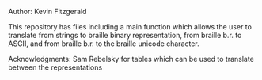 Author: Kevin Fitzgerald

This repository has files including a main function which allows the user to translate from strings to braille binary representation, from braille b.r. to ASCII, and from braille b.r. to the braille unicode character. 

Acknowledgments: Sam Rebelsky for tables which can be used to translate between the representations

